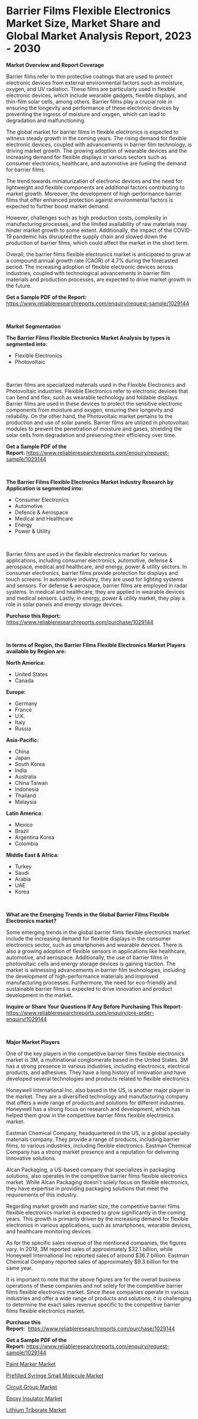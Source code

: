 <p><h1>Barrier Films Flexible Electronics Market Size, Market Share and Global Market Analysis Report, 2023 - 2030</h1></p><p><strong>Market Overview and Report Coverage</strong></p>
<p><p>Barrier films refer to thin protective coatings that are used to protect electronic devices from external environmental factors such as moisture, oxygen, and UV radiation. These films are particularly used in flexible electronic devices, which include wearable gadgets, flexible displays, and thin-film solar cells, among others. Barrier films play a crucial role in ensuring the longevity and performance of these electronic devices by preventing the ingress of moisture and oxygen, which can lead to degradation and malfunctioning.</p><p>The global market for barrier films in flexible electronics is expected to witness steady growth in the coming years. The rising demand for flexible electronic devices, coupled with advancements in barrier film technology, is driving market growth. The growing adoption of wearable devices and the increasing demand for flexible displays in various sectors such as consumer electronics, healthcare, and automotive are fueling the demand for barrier films.</p><p>The trend towards miniaturization of electronic devices and the need for lightweight and flexible components are additional factors contributing to market growth. Moreover, the development of high-performance barrier films that offer enhanced protection against environmental factors is expected to further boost market demand.</p><p>However, challenges such as high production costs, complexity in manufacturing processes, and the limited availability of raw materials may hinder market growth to some extent. Additionally, the impact of the COVID-19 pandemic has disrupted the supply chain and slowed down the production of barrier films, which could affect the market in the short term.</p><p>Overall, the barrier films flexible electronics market is anticipated to grow at a compound annual growth rate (CAGR) of 4.7% during the forecasted period. The increasing adoption of flexible electronic devices across industries, coupled with technological advancements in barrier film materials and production processes, are expected to drive market growth in the future.</p></p>
<p><strong>Get a Sample PDF of the Report:</strong> <a href="https://www.reliableresearchreports.com/enquiry/request-sample/1029144">https://www.reliableresearchreports.com/enquiry/request-sample/1029144</a></p>
<p>&nbsp;</p>
<p><strong>Market Segmentation</strong></p>
<p><strong>The Barrier Films Flexible Electronics Market Analysis by types is segmented into:</strong></p>
<p><ul><li>Flexible Electronics</li><li>Photovoltaic</li></ul></p>
<p>&nbsp;</p>
<p><p>Barrier films are specialized materials used in the Flexible Electronics and Photovoltaic industries. Flexible Electronics refer to electronic devices that can bend and flex, such as wearable technology and foldable displays. Barrier films are used in these devices to protect the sensitive electronic components from moisture and oxygen, ensuring their longevity and reliability. On the other hand, the Photovoltaic market pertains to the production and use of solar panels. Barrier films are utilized in photovoltaic modules to prevent the penetration of moisture and gases, shielding the solar cells from degradation and preserving their efficiency over time.</p></p>
<p><strong>Get a Sample PDF of the Report:</strong>&nbsp;<a href="https://www.reliableresearchreports.com/enquiry/request-sample/1029144">https://www.reliableresearchreports.com/enquiry/request-sample/1029144</a></p>
<p>&nbsp;</p>
<p><strong>The Barrier Films Flexible Electronics Market Industry Research by Application is segmented into:</strong></p>
<p><ul><li>Consumer Electronics</li><li>Automotive</li><li>Defence & Aerospace</li><li>Medical and Healthcare</li><li>Energy</li><li>Power & Utility</li></ul></p>
<p>&nbsp;</p>
<p><p>Barrier films are used in the flexible electronics market for various applications, including consumer electronics, automotive, defense & aerospace, medical and healthcare, and energy, power & utility sectors. In consumer electronics, barrier films provide protection for displays and touch screens. In automotive industry, they are used for lighting systems and sensors. For defense & aerospace, barrier films are employed in radar systems. In medical and healthcare, they are applied in wearable devices and medical sensors. Lastly, in energy, power & utility market, they play a role in solar panels and energy storage devices.</p></p>
<p><strong>Purchase this Report:</strong>&nbsp; <a href="https://www.reliableresearchreports.com/purchase/1029144">https://www.reliableresearchreports.com/purchase/1029144</a></p>
<p>&nbsp;</p>
<p><strong>In terms of Region, the Barrier Films Flexible Electronics Market Players available by Region are:</strong></p>
<p>
    <p> <strong> North America: </strong>
        <ul>
            <li>United States</li>
            <li>Canada</li>
        </ul>
        </p> 
    <p> <strong> Europe: </strong>
        <ul>
            <li>Germany</li>
            <li>France</li>
            <li>U.K.</li>
            <li>Italy</li>
            <li>Russia</li>
        </ul>
        </p> 
    <p> <strong> Asia-Pacific: </strong>
        <ul>
            <li>China</li>
            <li>Japan</li>
            <li>South Korea</li>
            <li>India</li>
            <li>Australia</li>
            <li>China Taiwan</li>
            <li>Indonesia</li>
            <li>Thailand</li>
            <li>Malaysia</li>
        </ul>
        </p> 
    <p> <strong> Latin America: </strong>
        <ul>
            <li>Mexico</li>
            <li>Brazil</li>
            <li>Argentina Korea</li>
            <li>Colombia</li>
        </ul>
        </p> 
    <p> <strong> Middle East & Africa: </strong>
        <ul>
            <li>Turkey</li>
            <li>Saudi</li>
            <li>Arabia</li>
            <li>UAE</li>
            <li>Korea</li>
        </ul>
    </p>
    </p>
<p>&nbsp;</p>
<p><strong>What are the Emerging Trends in the Global Barrier Films Flexible Electronics market?</strong></p>
<p><p>Some emerging trends in the global barrier films flexible electronics market include the increasing demand for flexible displays in the consumer electronics sector, such as smartphones and wearable devices. There is also a growing adoption of flexible sensors in applications like healthcare, automotive, and aerospace. Additionally, the use of barrier films in photovoltaic cells and energy storage devices is gaining traction. The market is witnessing advancements in barrier film technologies, including the development of high-performance materials and improved manufacturing processes. Furthermore, the need for eco-friendly and sustainable barrier films is expected to drive innovation and product development in the market.</p></p>
<p><strong>Inquire or Share Your Questions If Any Before Purchasing This Report</strong>- <a href="https://www.reliableresearchreports.com/enquiry/pre-order-enquiry/1029144">https://www.reliableresearchreports.com/enquiry/pre-order-enquiry/1029144</a></p>
<p>&nbsp;</p>
<p><strong>Major Market Players</strong></p>
<p><p>One of the key players in the competitive barrier films flexible electronics market is 3M, a multinational conglomerate based in the United States. 3M has a strong presence in various industries, including electronics, electrical products, and adhesives. They have a long history of innovation and have developed several technologies and products related to flexible electronics.</p><p>Honeywell International Inc, also based in the US, is another major player in the market. They are a diversified technology and manufacturing company that offers a wide range of products and solutions for different industries. Honeywell has a strong focus on research and development, which has helped them grow in the competitive barrier films flexible electronics market.</p><p>Eastman Chemical Company, headquartered in the US, is a global specialty materials company. They provide a range of products, including barrier films, to various industries, including flexible electronics. Eastman Chemical Company has a strong market presence and a reputation for delivering innovative solutions.</p><p>Alcan Packaging, a US-based company that specializes in packaging solutions, also operates in the competitive barrier films flexible electronics market. While Alcan Packaging doesn't solely focus on flexible electronics, they have expertise in providing packaging solutions that meet the requirements of this industry.</p><p>Regarding market growth and market size, the competitive barrier films flexible electronics market is expected to grow significantly in the coming years. This growth is primarily driven by the increasing demand for flexible electronics in various applications, such as smartphones, wearable devices, and healthcare monitoring devices.</p><p>As for the specific sales revenue of the mentioned companies, the figures vary. In 2019, 3M reported sales of approximately $32.1 billion, while Honeywell International Inc reported sales of around $36.7 billion. Eastman Chemical Company reported sales of approximately $9.3 billion for the same year.</p><p>It is important to note that the above figures are for the overall business operations of these companies and not solely for the competitive barrier films flexible electronics market. Since these companies operate in various industries and offer a wide range of products and solutions, it is challenging to determine the exact sales revenue specific to the competitive barrier films flexible electronics market.</p></p>
<p><strong>Purchase this Report:</strong>&nbsp;&nbsp;<a href="https://www.reliableresearchreports.com/purchase/1029144">https://www.reliableresearchreports.com/purchase/1029144</a></p>
<p></p>
<p><strong>Get a Sample PDF of the Report:</strong>&nbsp;<a href="https://www.reliableresearchreports.com/enquiry/request-sample/1029144">https://www.reliableresearchreports.com/enquiry/request-sample/1029144</a></p>
<p><p><a href="https://www.reportprime.com/paint-marker-r955">Paint Marker Market</a></p><p><a href="https://issuu.com/reportprime-2/docs/prefilled-syringe-small-molecule-market-size-2030.?fr=xKAE9_zU1NQ">Prefilled Syringe Small Molecule Market</a></p><p><a href="https://www.reportprime.com/circuit-group-r2669">Circuit Group Market</a></p><p><a href="https://www.linkedin.com/pulse/epoxy-insulator-market-insights-players-forecast-fpldf/">Epoxy Insulator Market</a></p><p><a href="https://www.linkedin.com/pulse/lithium-triborate-market-challenges-opportunities-b2rxf/">Lithium Triborate Market</a></p></p>